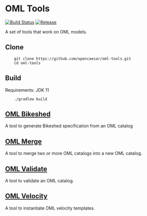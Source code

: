 # OML Tools

[![Build Status](https://app.travis-ci.com/opencaesar/oml-tools.svg?branch=master)](https://app.travis-ci.com/github/opencaesar/oml-tools)
[![Release](https://img.shields.io/github/v/tag/opencaesar/oml-tools?label=release)](https://github.com/opencaesar/oml-tools/releases/latest)

A set of tools that work on OML models.

## Clone
```
    git clone https://github.com/opencaesar/oml-tools.git
    cd oml-tools
```
      
## Build
Requirements: JDK 11
```
    ./gradlew build
```

## [OML Bikeshed](oml-bikeshed/README.md)

A tool to generate Bikeshed specification from an OML catalog

## [OML Merge](oml-merge/README.md)

A tool to merge two or more OML catalogs into a new OML catalog. 

## [OML Validate](oml-validate/README.md)

A tool to validate an OML catalog.

## [OML Velocity](oml-velocity/README.md)

A tool to instantiate OML velocity templates.
